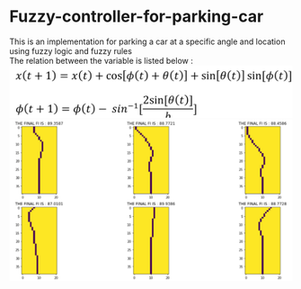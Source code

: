 # Fuzzy-controller-for-parking-car
This is an implementation for parking a car at a specific angle and location using fuzzy logic and fuzzy rules <br>
The relation between the variable is listed below : <br>
![Alt text](https://github.com/alizindari/Fuzzy-controller-for-parking-car/blob/main/equations.PNG?raw=true "Optional Title")
![Alt text](https://github.com/alizindari/Fuzzy-controller-for-parking-car/blob/main/im1.PNG?raw=true "Optional Title")
